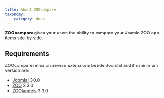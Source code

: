 ```yaml
---
title: About ZOOcompare
taxonomy:
    category: docs
---
```


**ZOOcompare** gives your users the ability to compare your Joomla ZOO app items site-by-side.

## Requirements

ZOOcompare relies on several extensions beside Joomla! and it's minimum version are:

- [Joomla!](http://www.joomla.org/) 3.0.0
- [ZOO](http://yootheme.com/zoo/) 3.3.0
- [ZOOlanders](https://www.zoolanders.com/extensions/zoolanders) 3.3.0
